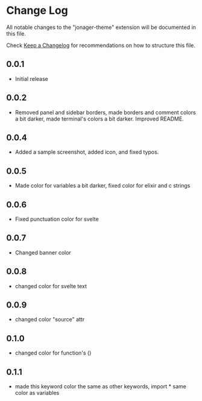 # Change Log

All notable changes to the "jonager-theme" extension will be documented in this file.

Check [Keep a Changelog](http://keepachangelog.com/) for recommendations on how to structure this file.

## 0.0.1

- Initial release

## 0.0.2

- Removed panel and sidebar borders, made borders and comment colors a bit darker, made terminal's colors a bit darker. Improved README.

## 0.0.4

- Added a sample screenshot, added icon, and fixed typos.

## 0.0.5

- Made color for variables a bit darker, fixed color for elixir and c strings

## 0.0.6

- Fixed punctuation color for svelte

## 0.0.7

- Changed banner color

## 0.0.8

- changed color for svelte text

## 0.0.9

- changed color "source" attr

## 0.1.0

- changed color for function's ()

## 0.1.1

- made this keyword color the same as other keywords, import \* same color as variables
